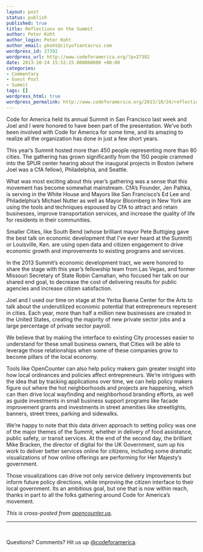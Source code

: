 ```yaml
---
layout: post
status: publish
published: true
title: Reflections on the Summit
author: Peter Koht
author_login: Peter Koht
author_email: pkoht@cityofsantacruz.com
wordpress_id: 27392
wordpress_url: http://www.codeforamerica.org/?p=27392
date: 2013-10-24 15:52:15.000000000 +00:00
categories:
- Commentary
- Guest Post
- Summit
tags: []
wordpress_html: true
wordpress_permalink: http://www.codeforamerica.org/2013/10/24/reflections-on-the-summit/
---
```


<p>Code for America held its annual Summit in San Francisco last week and Joel and I were honored to have been part of the presentation. We’ve both been involved with Code for America for some time, and its amazing to realize all the organization has done in just a few short years.</p>
<p>This year’s Summit hosted more than 450 people representing more than 80 cities. The gathering has grown significantly from the 150 people crammed into the SPUR center hearing about the inaugural projects in Boston (where Joel was a CfA fellow), Philadelphia, and Seattle.</p>
<p>What was most exciting about this year’s gathering was a sense that this movement has become somewhat mainstream. CfA’s Founder, Jen Palhka, is serving in the White House and Mayors like San Francisco’s Ed Lee and Philadelphia’s Michael Nutter as well as Mayor Bloomberg in New York are using the tools and techniques espoused by CfA to attract and retain businesses, improve transportation services, and increase the quality of life for residents in their communities.</p>
<p>Smaller Cities, like South Bend (whose brilliant mayor Pete Buttigieg gave the best talk on economic development that I’ve ever heard at the Summit) or Louisville, Ken. are using open data and citizen engagement to drive economic growth and improvements to existing programs and services.</p>
<p>In the 2013 Summit’s economic development tract, we were honored to share the stage with this year’s fellowship team from Las Vegas, and former Missouri Secretary of State Robin Carnahan, who focused her talk on our shared end goal, to decrease the cost of delivering results for public agencies and increase citizen satisfaction.</p>
<p>Joel and I used our time on stage at the Yerba Buena Center for the Arts to talk about the underutilized economic potential that entrepreneurs represent in cities. Each year, more than half a million new businesses are created in the United States, creating the majority of new private sector jobs and a large percentage of private sector payroll.</p>
<p>We believe that by making the interface to existing City processes easier to understand for these small business owners, that Cities will be able to leverage those relationships when some of these companies grow to become pillars of the local economy.</p>
<p>Tools like OpenCounter can also help policy makers gain greater insight into how local ordinances and policies affect entrepreneurs. We’re intrigues with the idea that by tracking applications over time, we can help policy makers figure out where the hot neighborhoods and projects are happening, which can then drive local wayfinding and neighborhood branding efforts, as well as guide investments in small business support programs like facade improvement grants and investments in street amenities like streetlights, banners, street trees, parking and sidewalks.</p>
<p>We’re happy to note that this data driven approach to setting policy was one of the major themes of the Summit, whether in delivery of food assistance, public safety, or transit services. At the end of the second day, the brilliant Mike Bracken, the director of digital for the UK Government, sum up his work to deliver better services online for citizens, including some dramatic visualizations of how online offerings are performing for Her Majesty’s government.</p>
<p>Those visualizations can drive not only service delivery improvements but inform future policy directions, while improving the citizen interface to their local government. Its an ambitious goal, but one that is now within reach, thanks in part to all the folks gathering around Code for America’s movement.</p>
<p><em>This is cross-posted from <a href="http://opencounter.us/blog.html">opencounter.us</a>.</em></p>
<hr/>
<p> </p>
<p>Questions? Comments? Hit us up <a href="http://twitter.com/codeforamerica">@codeforamerica</a>.</p>
